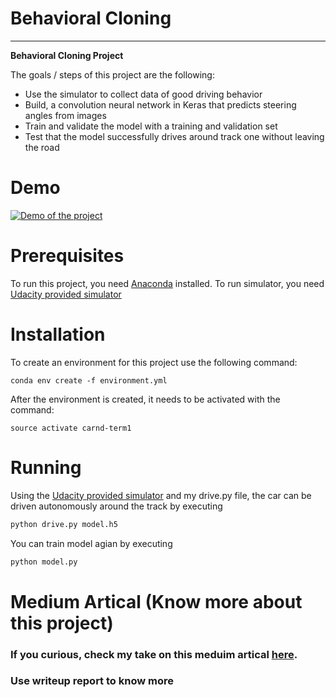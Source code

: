 # **Behavioral Cloning** 

---

**Behavioral Cloning Project**

The goals / steps of this project are the following:
* Use the simulator to collect data of good driving behavior
* Build, a convolution neural network in Keras that predicts steering angles from images
* Train and validate the model with a training and validation set
* Test that the model successfully drives around track one without leaving the road

# Demo
[![Demo of the project](https://cdn-images-1.medium.com/max/1600/1*TGobsMetK1FRFWvGBZQ92g.png)](https://youtu.be/JSOg2H-mI1o)


# Prerequisites

To run this project, you need [Anaconda](https://www.anaconda.com) installed. 
To run simulator, you need  [Udacity provided simulator](https://github.com/udacity/self-driving-car-sim) 

# Installation
To create an environment for this project use the following command:

```
conda env create -f environment.yml
```

After the environment is created, it needs to be activated with the command:

```
source activate carnd-term1
```
# Running

Using the [Udacity provided simulator](https://github.com/udacity/self-driving-car-sim) and my drive.py file, the car can be driven autonomously around the track by executing 

```sh
python drive.py model.h5
```
You can train model agian by executing 
```sh
python model.py
```
# Medium Artical (Know more about this project)
###  If you curious, check my take on this meduim artical [here](https://medium.com/@mmanisai/use-deep-learning-to-clone-cars-driving-behavior-9c8e48a849f8).

### Use writeup report to know more




